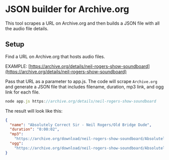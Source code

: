 # JSON builder for Archive.org

This tool scrapes a URL on Archive.org and then builds a JSON file with all the audio file details.

## Setup

Find a URL on Archive.org that hosts audio files.

EXAMPLE: [https://archive.org/details/neil-rogers-show-soundboard](https://archive.org/details/neil-rogers-show-soundboard)

Pass that URL as a parameter to app.js. The code will scrape `Archive.org` and generate a JSON file that includes filename, duration, mp3 link, and ogg link for each file.

```javascript
node app.js https://archive.org/details/neil-rogers-show-soundboard
```

The result will look like this:

```json
{
  "name": "Absolutely Correct Sir - Neil Rogers/Old Bridge Dude",
  "duration": "0:00:02",
  "mp3":
    "https://archive.org/download/neil-rogers-show-soundboard/Absolutely-Correct-Sir.mp3",
  "ogg":
    "https://archive.org/download/neil-rogers-show-soundboard/Absolutely-Correct-Sir.ogg"
}
```
